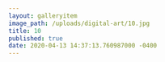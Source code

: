 ```yaml
---
layout: galleryitem
image_path: /uploads/digital-art/10.jpg
title: 10 
published: true
date: 2020-04-13 14:37:13.760987000 -0400
---
```



